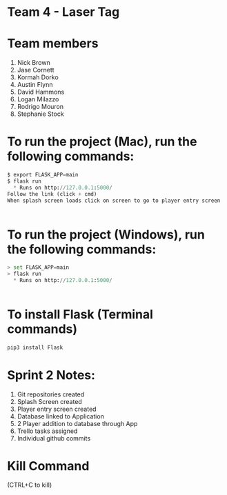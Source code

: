 # Team 4 - Laser Tag


# Team members
1. Nick Brown
1. Jase Cornett
1. Kormah Dorko
1. Austin Flynn
1. David Hammons
1. Logan Milazzo
1. Rodrigo Mouron
1. Stephanie Stock

# To run the project (Mac), run the following commands:
```python
$ export FLASK_APP=main
$ flask run
  * Runs on http://127.0.0.1:5000/
Follow the link (click + cmd)
When splash screen loads click on screen to go to player entry screen
 
```

# To run the project (Windows), run the following commands:
```python
> set FLASK_APP=main
> flask run
  * Runs on http://127.0.0.1:5000/
 
```

# To install Flask (Terminal commands)
```python
pip3 install Flask

```

# Sprint 2 Notes:
1. Git repositories created
1. Splash Screen created
1. Player entry screen created
1. Database linked to Application
1. 2 Player addition to database through App
1. Trello tasks assigned
1. Individual github commits

# Kill Command
(CTRL+C to kill)
